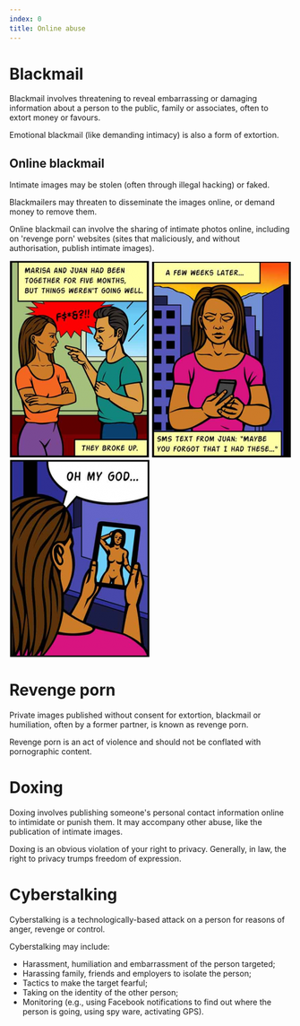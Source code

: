 ```yaml
---
index: 0
title: Online abuse
---
```

# Blackmail

Blackmail involves threatening to reveal embarrassing or damaging information about a person to the public, family or associates, often to extort money or favours.

Emotional blackmail (like demanding intimacy) is also a form of extortion.

## Online blackmail 

Intimate images may be stolen (often through illegal hacking) or faked. 

Blackmailers may threaten to disseminate the images online, or demand money to remove them.

Online blackmail can involve the sharing of intimate photos online, including on 'revenge porn' websites (sites that maliciously, and without authorisation, publish intimate images).

![image](blackmail-1.png)
![image](blackmail-2.png)
![image](blackmail-3.png)

# Revenge porn 

Private images published without consent for extortion, blackmail or humiliation, often by a former partner, is known as revenge porn. 

Revenge porn is an act of violence and should not be conflated with pornographic content.

# Doxing
 	
Doxing involves publishing someone's personal contact information online to intimidate or punish them. It may accompany other abuse, like the publication of intimate images. 

Doxing is an obvious violation of your right to privacy. Generally, in law, the right to privacy trumps freedom of expression.

# Cyberstalking 

Cyberstalking is a technologically-based attack on a person for reasons of anger, revenge or control.

Cyberstalking may include:
*	Harassment, humiliation and embarrassment of the person targeted;
*	Harassing family, friends and employers to isolate the person;
*	Tactics to make the target fearful;
*	Taking on the identity of the other person;
*	Monitoring (e.g., using Facebook notifications to find out where the person is going, using spy ware, activating GPS).